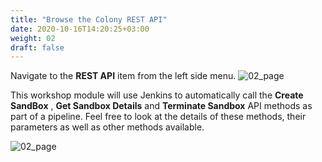 ```yaml
---
title: "Browse the Colony REST API"
date: 2020-10-16T14:20:25+03:00
weight: 02
draft: false
---
```

Navigate to the __REST API__ item from the left side menu.
![02_page](/images/module3/02_page.png)

This workshop module will use Jenkins to automatically call the __Create SandBox__ , __Get Sandbox Details__ and __Terminate Sandbox__ API methods as part of a pipeline. Feel free to look at the details of these methods, their parameters as well as other methods available.

![02_page](/images/module3/03_page.png)


